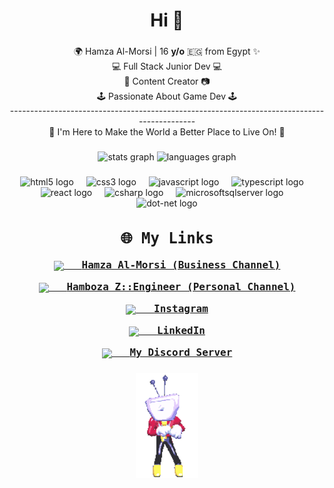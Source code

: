 <h1 align="center">Hi 💖</h1>

###

<p align="center">🌍 Hamza Al-Morsi | 16 <b>y/o</b> 🇪🇬 from Egypt ✨<br>💻 Full Stack Junior Dev 💻 <br>🎥 Content Creator 📷<br>🕹️ Passionate About Game Dev 🕹️<br>--------------------------------------------------------------------------------------------<br>🎯 I'm Here to Make the World a Better Place to Live On! 🎯</p>

###

<div align="center">
  <img src="https://github-readme-stats.vercel.app/api?username=hamzaal-morsi&hide_title=false&hide_rank=false&show_icons=true&include_all_commits=true&count_private=true&disable_animations=false&theme=dracula&locale=en&hide_border=false" height="150" alt="stats graph"  />
  <img src="https://github-readme-stats.vercel.app/api/top-langs?username=hamzaal-morsi&locale=en&hide_title=false&layout=compact&card_width=320&langs_count=5&theme=dracula&hide_border=false" height="150" alt="languages graph"  />
</div>

###

<div align="center">
  <img src="https://cdn.jsdelivr.net/gh/devicons/devicon/icons/html5/html5-original.svg" height="30" alt="html5 logo" width=64" height="64" />
  <img width="12" />
  <img src="https://cdn.jsdelivr.net/gh/devicons/devicon/icons/css3/css3-original.svg" height="30" alt="css3 logo" width=64" height="64" />
  <img width="12" />
  <img src="https://cdn.jsdelivr.net/gh/devicons/devicon/icons/javascript/javascript-original.svg" height="30" alt="javascript logo" width=64" height="64" />
  <img width="12" />
  <img src="https://cdn.jsdelivr.net/gh/devicons/devicon/icons/typescript/typescript-original.svg" height="30" alt="typescript logo"width=64" height="64"  />
  <img width="12" />
  <img src="https://cdn.jsdelivr.net/gh/devicons/devicon/icons/react/react-original.svg" height="30" alt="react logo" width=64" height="64" />
  <img width="12" />
  <img src="https://cdn.jsdelivr.net/gh/devicons/devicon/icons/csharp/csharp-original.svg" height="30" alt="csharp logo" width=64" height="64" />
  <img width="12" />
  <img src="https://cdn.jsdelivr.net/gh/devicons/devicon/icons/microsoftsqlserver/microsoftsqlserver-plain.svg" height="30" alt="microsoftsqlserver logo" width=64" height="64" />
  <img width="12" />
  <img src="https://cdn.jsdelivr.net/gh/devicons/devicon/icons/dot-net/dot-net-original.svg" height="30" alt="dot-net logo" width=64" height="64" />
</div>

###

<!-- Social Links -->
<div align="center" style="font-family: monospace; font-size: 16px;">
  <h2>🌐 My Links</h2>
  
  <p>
    <a href="https://www.youtube.com/@HamzaAl-Morsi" target="_blank">
      <img src="[https://www.svgrepo.com/show/354173/youtube-icon.svg](https://cdn.jsdelivr.net/gh/devicons/devicon/icons/html5/html5-original.svg)" width="24" style="vertical-align: middle;" />
      &nbsp; <strong>Hamza Al-Morsi (Business Channel)</strong>
    </a>
  </p>

  <p>
    <a href="https://www.youtube.com/@HambozaZ_Engineer" target="_blank">
      <img src="[https://www.svgrepo.com/show/354173/youtube-icon.svg](https://cdn.jsdelivr.net/gh/devicons/devicon/icons/html5/html5-original.svg)" width="24" style="vertical-align: middle;" />
      &nbsp; <strong>Hamboza Z::Engineer (Personal Channel)</strong>
    </a>
  </p>

  <p>
    <a href="https://www.instagram.com/hambozazengineer/" target="_blank">
      <img src="https://www.svgrepo.com/show/452229/instagram-1.svg" width="24" style="vertical-align: middle;" />
      &nbsp; <strong>Instagram</strong>
    </a>
  </p>

  <p>
    <a href="https://www.linkedin.com/in/hamza-al-morsi-7bb875369/" target="_blank">
      <img src="https://www.svgrepo.com/show/452234/linkedin-1.svg" width="24" style="vertical-align: middle;" />
      &nbsp; <strong>LinkedIn</strong>
    </a>
  </p>

  <p>
    <a href="https://discord.gg/RgPYV5n6qk" target="_blank">
      <img src="https://www.svgrepo.com/show/353655/discord-icon.svg" width="24" style="vertical-align: middle;" />
      &nbsp; <strong>My Discord Server</strong>
    </a>
  </p>
</div>


###

<div align="center">
<img src="MrTennaDance.gif" alt="MrTennaDance" align="center" width="20%" height="auto"/>
</div>

###

<br clear="both">

###
